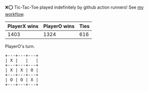 :x::o: Tic-Tac-Toe played indefinitely by github action runners! See [my workflow](.github/workflows/play.yaml).

|PlayerX wins|PlayerO wins|Ties|
|-|-|-|
|1403|1324|616|

PlayerO's turn.

<pre>
+---+---+---+
| X |   |   |
+---+---+---+
| X | X | O |
+---+---+---+
| O | O | X |
+---+---+---+
</pre>